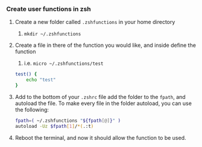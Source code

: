 ### Create user functions in zsh

1. Create a new folder called `.zshfunctions` in your home directory
    1. `mkdir ~/.zshfunctions`
2. Create a file in there of the function you would like, and inside define the function
    1. i.e. `micro ~/.zshfunctions/test`
    
    ```bash
    test() {
    	echo "test"
    }
    ```
    
3. Add to the bottom of your `.zshrc` file add the folder to the `fpath`, and autoload the file. To make every file in the folder autoload, you can use the following:
    
    ```bash
    fpath=( ~/.zshfunctions "${fpath[@]}" )
    autoload -Uz $fpath[1]/*(.:t)
    ```
    
4. Reboot the terminal, and now it should allow the function to be used.
